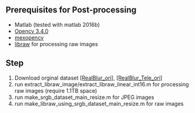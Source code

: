 ## Prerequisites for Post-processing
- Matlab (tested with matlab 2016b)
- [Opencv 3.4.0](https://github.com/opencv/opencv/tree/3.4)
- [mexopencv](https://github.com/kyamagu/mexopencv/tree/v3.4.0)
- [libraw](https://www.libraw.org/) for processing raw images

## Step
1. Download orginal dataset [[RealBlur_ori]](), [[RealBlur_Tele_ori]]()
2. run extract_libraw_image/extract_libraw_linear_int16.m for processing raw images (require 1.1TB space)
3. run make_srgb_dataset_main_resize.m for JPEG images
4. run make_libraw_using_srgb_dataset_main_resize.m for raw images